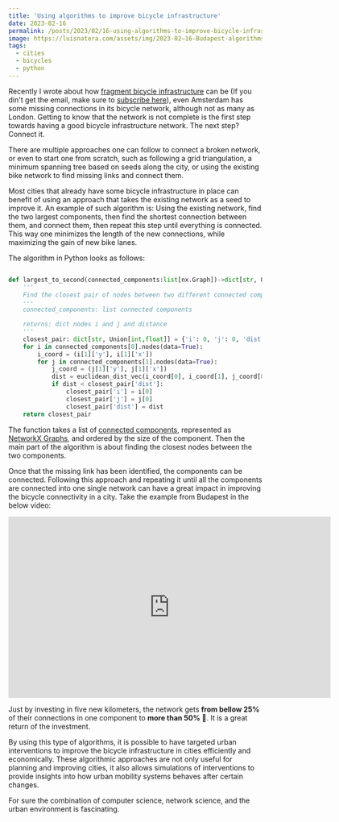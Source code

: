 ```yaml
---
title: 'Using algorithms to improve bicycle infrastructure'
date: 2023-02-16
permalink: /posts/2023/02/16-using-algorithms-to-improve-bicycle-infrastructure/
image: https://luisnatera.com/assets/img/2023-02–16-Budapest-algorithms.gif
tags: 
  - cities
  - bicycles 
  - python
---
```


Recently I wrote about how [fragment bicycle infrastructure](https://buttondown.email/natera/archive/connected-or-fragmented-analyzing-the-state-of/) can be (If you din't get the email, make sure to [subscribe here](https://buttondown.email/natera)), even Amsterdam has some missing connections in its bicycle network, although not as many as London. Getting to know that the network is not complete is the first step towards having a good bicycle infrastructure network. The next step? Connect it.

There are multiple approaches one can follow to connect a broken network, or even to start one from scratch, such as following a grid triangulation, a minimum spanning tree based on seeds along the city, or using the existing bike network to find missing links and connect them.

Most cities that already have some bicycle infrastructure in place can benefit of using an approach that takes the existing network as a seed to improve it.
An example of such algorithm is: Using the existing network, find the two largest components, then find the shortest connection between them, and connect them, then repeat this step until everything is connected. This way one minimizes the length of the new connections, while maximizing the gain of new bike lanes.

The algorithm in Python looks as follows:

```python

def largest_to_second(connected_components:list[nx.Graph])->dict[str, Union[int,float]]:
    '''
    Find the closest pair of nodes between two different connected components.
    ---
    connected_components: list connected components

    returns: dict nodes i and j and distance
    '''
    closest_pair: dict[str, Union[int,float]] = {'i': 0, 'j': 0, 'dist': np.inf}
    for i in connected_components[0].nodes(data=True):
        i_coord = (i[1]['y'], i[1]['x'])
        for j in connected_components[1].nodes(data=True):
            j_coord = (j[1]['y'], j[1]['x'])
            dist = euclidean_dist_vec(i_coord[0], i_coord[1], j_coord[0], j_coord[1])
            if dist < closest_pair['dist']:
                closest_pair['i'] = i[0]
                closest_pair['j'] = j[0]
                closest_pair['dist'] = dist
    return closest_pair
```

The function takes a list of [connected components](https://en.wikipedia.org/wiki/Component_(graph_theory)), represented as [NetworkX Graphs](https://networkx.org/documentation/stable/reference/classes/graph.html), and ordered by the size of the component. Then the main part of the algorithm is about finding the closest nodes between the two components.

Once that the missing link has been identified, the components can be connected. Following this approach and repeating it until all the components are connected into one single network can have a great impact in improving the bicycle connectivity in a city. Take the example from Budapest in the below video:

<iframe src="https://player.vimeo.com/video/339035083" width="640" height="360" frameborder="0" allow="autoplay; fullscreen" allowfullscreen></iframe>

Just by investing in five new kilometers, the network gets **from bellow 25%** of their connections in one component to **more than 50% 🤯**. It is a great return of the investment.

By using this type of algorithms, it is possible to have targeted urban interventions to improve the bicycle infrastructure in cities efficiently and economically. These algorithmic approaches are not only useful for planning and improving cities, it also allows simulations of interventions to provide insights into how urban mobility systems behaves after certain changes.

For sure the combination of computer science, network science, and the urban environment is fascinating. 
